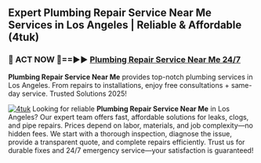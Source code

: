 ## Expert Plumbing Repair Service Near Me Services in Los Angeles | Reliable & Affordable (4tuk)  

<h3>🚿 ACT NOW 🌟==►► <a href="https://tinyurl.com/2ne6vx2x" rel="nofollow">Plumbing Repair Service Near Me 24/7</a></h3>

**Plumbing Repair Service Near Me** provides top-notch plumbing services in Los Angeles. From repairs to installations, enjoy free consultations + same-day service. Trusted Solutions 2025!

[![4tuk](https://i.imgur.com/4PFF4AK.jpeg)](https://tinyurl.com/2ne6vx2x)
Looking for reliable **Plumbing Repair Service Near Me** in Los Angeles? Our expert team offers fast, affordable solutions for leaks, clogs, and pipe repairs. Prices depend on labor, materials, and job complexity—no hidden fees. We start with a thorough inspection, diagnose the issue, provide a transparent quote, and complete repairs efficiently. Trust us for durable fixes and 24/7 emergency service—your satisfaction is guaranteed!
